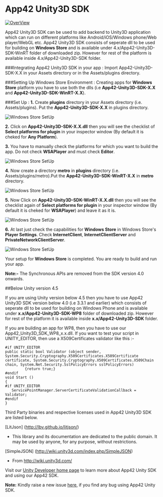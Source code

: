 App42 Unity3D SDK
=================

[![OverView](http://api.shephertz.com/images/0.1/logo.png)](http://api.shephertz.com/)

App42 Unity3D SDK can be used to add backend to Unity3D application which can run on different platforms like Android/iOS/Windows phone/Web player/WebGL etc. App42 Unity3D SDK consists of seperate dll to be used for building on __Windows Store__ and is available under 4.x/App42-Unity3D-SDK-WinRT folder of downloaded zip. However for rest of the platform is available inside 4.x/App42-Unity3D-SDK folder.

###Integrating App42 Unity3D SDK in your app :
Import App42-Unity3D-SDK-X.X in your Assets directory or in the Assets/plugins directory.


###Setting Up Windows Store Environment :
Creating apps for __Windows Store__ platform you have to use both the dlls (i.e __App42-Unity3D-SDK-X.X__ and __App42-Unity3D-SDK-WinRT-X.X__).


###Set Up :
**1.** Create __plugins__ directory in your Assets directory (i.e. Assets/plugins). 
Put the **App42-Unity3D-SDK-X.X** in plugins directory.

![Windows Store SetUp](https://raw.githubusercontent.com/AkshayMShepHertz/App42_ScreenShots/master/ScreenShots/pluginsFolder.png)


**2.** Click on __App42-Unity3D-SDK-X.X.dll__ then you will see the checklist of __Select platforms for plugin__ in your inspector window (By default it is cheked for __Any Platform__).


**3.** You have to manually check the platforms for which you want to build the app. Do not check __WSAPlayer__ and must check __Editor__.


![Windows Store SetUp](https://raw.githubusercontent.com/AkshayMShepHertz/App42_ScreenShots/master/ScreenShots/allChecked.png)


**4.** Now create a directory __metro__ in __plugins__ directory (i.e. Assets/plugins/metro).Put the __App42-Unity3D-SDK-WinRT-X.X__ in __metro__ directory.


![Windows Store SetUp](https://raw.githubusercontent.com/AkshayMShepHertz/App42_ScreenShots/master/ScreenShots/metroFolder.png)


**5.** Now Click on __App42-Unity3D-SDK-WinRT-X.X.dll__ then you will see the checklist again of __Select platforms for plugin__ in your inspector window (By default it is cheked for __WSAPlayer__) and leave it as it is.


![Windows Store SetUp](https://raw.githubusercontent.com/AkshayMShepHertz/App42_ScreenShots/master/ScreenShots/metroChecked.png)


**6.** At last just check the capabilities for __Windows Store__ in Windows Store's __Player Settings__. Check __InternetClient__, __InternetClientServer__ and __PrivateNetworkClientServer__.


![Windows Store SetUp](https://raw.githubusercontent.com/AkshayMShepHertz/App42_ScreenShots/master/ScreenShots/capabilities.png)


Your setup for __Windows Store__ is completed. You are ready to build and run your app.

__Note:-__ The Synchronous APIs are removed from the SDK version 4.0 onwards. 

##Below Unity version 4.5

If you are using Unity version below 4.5 then you have to use App42 Unity3D SDK version below 4.0 (i.e 3.3.1 and earlier)  which consists of seperate dll to be used for building on Windows Phone and is available under __x.x/App42-Unity3D-SDK-WP8__ folder of downloaded zip. However for rest of the platform it is available inside __x.x/App42-Unity3D-SDK__ folder. 

If you are building an app for WP8, then you have to use our App42_Unity3D_SDK_WP8_x.x.dll.
If you want to test your script in UNITY_EDITOR, then use a X509Certificates validator like this :-
```
#if UNITY_EDITOR
public static bool Validator (object sender, System.Security.Cryptography.X509Certificates.X509Certificate certificate, System.Security.Cryptography.X509Certificates.X509Chain chain, System.Net.Security.SslPolicyErrors sslPolicyErrors)
         {return true;}
#endif
void Start ()
{
#if UNITY_EDITOR
   ServicePointManager.ServerCertificateValidationCallback = Validator;
#endif
}
```

Third Party binaries and respective licenses used in App42 Unity3D SDK are listed below.

[LitJson] (http://lbv.github.io/litjson/)

- This library and its documentation are dedicated to the public domain. It may be used by anyone, for any purpose, without restrictions.

[SimpleJSON] (http://wiki.unity3d.com/index.php/SimpleJSON)
- From http://wiki.unity3d.com/

Visit our [Unity Developer home page](http://api.shephertz.com/app42-dev/unity3d-backend-apis.php) to learn more about App42 Unity SDK and using our App42 SDK.

__Note:__ Kindly raise a new issue [here](https://github.com/shephertz/App42-Issue-Tracker/issues), if you find any bug using App42 Unity SDK.
